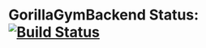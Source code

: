 GorillaGymBackend
Status: [![Build Status](https://travis-ci.org/Egalvi/GorillaGymBackend.svg)](https://travis-ci.org/Egalvi/GorillaGymBackend)
=====


